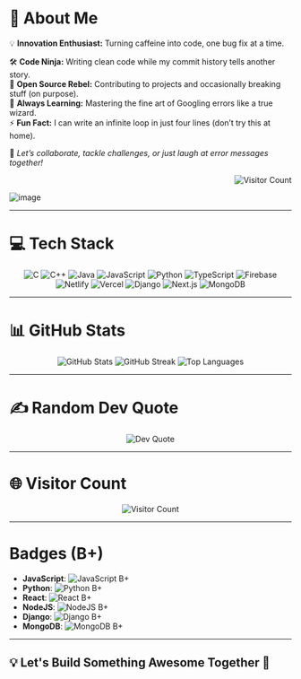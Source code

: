 # 💫 **About Me**
💡 **Innovation Enthusiast:** Turning caffeine into code, one bug fix at a time.
  
🛠️ **Code Ninja:** Writing clean code while my commit history tells another story.  
🚀 **Open Source Rebel:** Contributing to projects and occasionally breaking stuff (on purpose).  
🎯 **Always Learning:** Mastering the fine art of Googling errors like a true wizard.  
⚡ **Fun Fact:** I can write an infinite loop in just four lines (don’t try this at home).  

🌟 *Let’s collaborate, tackle challenges, or just laugh at error messages together!*  

<div align="right">
  <img src="https://visitcount.itsvg.in/api?id=theminacious&icon=10&color=3" alt="Visitor Count" />
</div>

![image](https://github.com/user-attachments/assets/016f05bb-5d75-4c86-9cbf-d00054ee138c)

---

# 💻 **Tech Stack**
<div align="center">
  <img src="https://img.shields.io/badge/c-%2300599C.svg?style=plastic&logo=c&logoColor=white" alt="C" />
  <img src="https://img.shields.io/badge/c++-%2300599C.svg?style=plastic&logo=c%2B%2B&logoColor=white" alt="C++" />
  <img src="https://img.shields.io/badge/java-%23ED8B00.svg?style=plastic&logo=openjdk&logoColor=white" alt="Java" />
  <img src="https://img.shields.io/badge/javascript-%23323330.svg?style=plastic&logo=javascript&logoColor=%23F7DF1E" alt="JavaScript" />
  <img src="https://img.shields.io/badge/python-3670A0?style=plastic&logo=python&logoColor=ffdd54" alt="Python" />
  <img src="https://img.shields.io/badge/typescript-%23007ACC.svg?style=plastic&logo=typescript&logoColor=white" alt="TypeScript" />
  <img src="https://img.shields.io/badge/firebase-%23039BE5.svg?style=plastic&logo=firebase" alt="Firebase" />
  <img src="https://img.shields.io/badge/netlify-%23000000.svg?style=plastic&logo=netlify&logoColor=#00C7B7" alt="Netlify" />
  <img src="https://img.shields.io/badge/vercel-%23000000.svg?style=plastic&logo=vercel&logoColor=white" alt="Vercel" />
  <img src="https://img.shields.io/badge/django-%23092E20.svg?style=plastic&logo=django&logoColor=white" alt="Django" />
  <img src="https://img.shields.io/badge/next.js-black?style=plastic&logo=next.js&logoColor=white" alt="Next.js" />
  <img src="https://img.shields.io/badge/mongodb-%234ea94b.svg?style=plastic&logo=mongodb&logoColor=white" alt="MongoDB" />
</div>

---

# 📊 **GitHub Stats**
<div align="center">
  <img src="https://github-readme-stats.vercel.app/api?username=theminacious&theme=tokyonight&hide_border=false&include_all_commits=true&count_private=true" alt="GitHub Stats" />
  <img src="https://github-readme-streak-stats.herokuapp.com/?user=theminacious&theme=tokyonight&hide_border=false" alt="GitHub Streak" />
  <img src="https://github-readme-stats.vercel.app/api/top-langs/?username=theminacious&theme=tokyonight&hide_border=false&include_all_commits=true&count_private=true&layout=compact" alt="Top Languages" />
</div>

---

# ✍️ **Random Dev Quote**
<div align="center">
  <img src="https://quotes-github-readme.vercel.app/api?type=horizontal&theme=tokyonight" alt="Dev Quote" />
</div>

---

# 🌐 **Visitor Count**
<div align="center">
  <img src="https://visitcount.itsvg.in/api?id=theminacious&icon=10&color=3" alt="Visitor Count" />
</div>

---

# **Badges (B+)**
- **JavaScript**: ![JavaScript B+](https://img.shields.io/badge/JavaScript-B%2B-yellowgreen?style=flat&logo=javascript&logoColor=white)
- **Python**: ![Python B+](https://img.shields.io/badge/Python-B%2B-4B8BBE?style=flat&logo=python&logoColor=white)
- **React**: ![React B+](https://img.shields.io/badge/React-B%2B-61DAFB?style=flat&logo=react&logoColor=white)
- **NodeJS**: ![NodeJS B+](https://img.shields.io/badge/NodeJS-B%2B-6DA55F?style=flat&logo=node.js&logoColor=white)
- **Django**: ![Django B+](https://img.shields.io/badge/Django-B%2B-092E20?style=flat&logo=django&logoColor=white)
- **MongoDB**: ![MongoDB B+](https://img.shields.io/badge/MongoDB-B%2B-47A248?style=flat&logo=mongodb&logoColor=white)

---

## 💡 Let's Build Something Awesome Together 🚀
